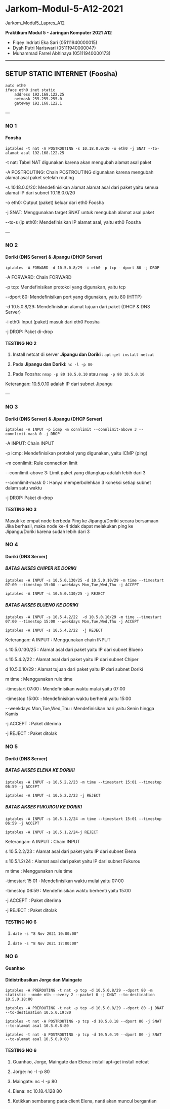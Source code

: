 # Jarkom-Modul-5-A12-2021
Jarkom_Modul5_Lapres_A12

**Praktikum Modul 5 - Jaringan Komputer 2021**
**A12**
-   Fiqey Indriati Eka Sari (05111940000015)
-   Dyah Putri Nariswari (05111940000047)
-   Muhammad Farrel Abhinaya (05111940000173)
---
## SETUP STATIC INTERNET (Foosha)
```
auto eth0
iface eth0 inet static
    address 192.168.122.25
    netmask 255.255.255.0
    gateway 192.168.122.1
```
—

### NO 1 
#### Foosha
```
iptables -t nat -A POSTROUTING -s 10.18.0.0/20 -o eth0 -j SNAT --to-alamat asal 192.168.122.25
```
-t nat: Tabel NAT digunakan karena akan mengubah alamat asal paket

-A POSTROUTING: Chain POSTROUTING digunakan karena mengubah alamat asal paket setelah routing

-s 10.18.0.0/20: Mendefinisikan alamat alamat asal dari paket yaitu semua alamat IP dari subnet 10.18.0.0/20

-o eth0: Output (paket) keluar dari eth0 Foosha

-j SNAT: Menggunakan target SNAT untuk mengubah alamat asal paket

--to-s (ip eth0): Mendefinisikan IP alamat asal, yaitu eth0 Foosha

—

### NO 2 
#### Doriki (DNS Server) & Jipangu (DHCP Server)
```
iptables -A FORWARD -d 10.5.0.8/29 -i eth0 -p tcp --dport 80 -j DROP
```

-A FORWARD: Chain FORWARD

-p tcp: Mendefinisikan protokol yang digunakan, yaitu tcp

--dport 80: Mendefinisikan port yang digunakan, yaitu 80 (HTTP)

-d 10.5.0.8/29: Mendefinisikan alamat tujuan dari paket (DHCP & DNS Server) 

-i eth0: Input (paket) masuk dari eth0 Foosha

-j DROP: Paket di-drop

#### TESTING NO 2
1. Install netcat di server **Jipangu dan Doriki** : `apt-get install netcat`

2. Pada **Jipangu dan Doriki**: `nc -l -p 80`

3. Pada Foosha: `nmap -p 80 10.5.0.10` atau `nmap -p 80 10.5.0.10`

Keterangan: 10.5.0.10 adalah IP dari subnet Jipangu

—

### NO 3
#### Doriki (DNS Server) & Jipangu (DHCP Server)
```
iptables -A INPUT -p icmp -m connlimit --connlimit-above 3 --connlimit-mask 0 -j DROP
```

-A INPUT: Chain INPUT

-p icmp: Mendefinisikan protokol yang digunakan, yaitu ICMP (ping)

-m connlimit: Rule connection limit

--connlimit-above 3: Limit paket yang ditangkap adalah lebih dari 3

--connlimit-mask 0 : Hanya memperbolehkan 3 koneksi setiap subnet dalam satu waktu

-j DROP: Paket di-drop

#### TESTING NO 3
Masuk ke empat node berbeda
Ping ke Jipangu/Doriki secara bersamaan
Jika berhasil, maka node ke-4 tidak dapat melakukan ping ke Jipangu/Doriki karena sudah lebih dari 3

### NO 4
#### Doriki (DNS Server) 

##### BATAS AKSES CHIPER KE DORIKI
```
iptables -A INPUT -s 10.5.0.130/25 -d 10.5.0.10/29 -m time --timestart 07:00 --timestop 15:00 --weekdays Mon,Tue,Wed,Thu -j ACCEPT
```

```
iptables -A INPUT -s 10.5.0.130/25 -j REJECT
```

#####  BATAS AKSES BLUENO KE DORIKI
```
iptables -A INPUT -s 10.5.4.2/22  -d 10.5.0.10/29 -m time --timestart 07:00 --timestop 15:00 --weekdays Mon,Tue,Wed,Thu -j ACCEPT
```

```
iptables -A INPUT -s 10.5.4.2/22  -j REJECT
```

Keterangan:
A INPUT : Menggunakan chain INPUT

s 10.5.0.130/25 : Alamat asal dari paket yaitu IP dari subnet Blueno

s 10.5.4.2/22 : Alamat asal dari paket yaitu IP dari subnet Chiper

d 10.5.0.10/29 : Alamat tujuan dari paket yaitu IP dari subnet Doriki

m time : Menggunakan rule time

-timestart 07:00 : Mendefinisikan waktu mulai yaitu 07:00

-timestop 15:00: : Mendefinisikan waktu berhenti yaitu 15:00

--weekdays Mon,Tue,Wed,Thu : Mendefinisikan hari yaitu Senin hingga Kamis

-j ACCEPT : Paket diterima

-j REJECT : Paket ditolak

### NO 5
#### Doriki (DNS Server) 

#####  BATAS AKSES ELENA KE DORIKI
```
iptables -A INPUT -s 10.5.2.2/23 -m time --timestart 15:01 --timestop 06:59 -j ACCEPT
```

```
iptables -A INPUT -s 10.5.2.2/23 -j REJECT
```

#####  BATAS AKSES FUKUROU KE DORIKI
```
iptables -A INPUT -s 10.5.1.2/24 -m time --timestart 15:01 --timestop 06:59 -j ACCEPT
```

```
iptables -A INPUT -s 10.5.1.2/24-j REJECT
```

Keterangan:
A INPUT : Chain INPUT

s 10.5.2.2/23 : Alamat asal dari paket yaitu IP dari subnet Elena

s 10.5.1.2/24 : Alamat asal dari paket yaitu IP dari subnet Fukurou

m time : Menggunakan rule time

-timestart 15:01 : Mendefinisikan waktu mulai yaitu 07:00

-timestop 06:59 : Mendefinisikan waktu berhenti yaitu 15:00

-j ACCEPT : Paket diterima

-j REJECT : Paket ditolak

#### TESTING NO 6

1. `date -s "8 Nov 2021 10:00:00"`

2. `date -s "8 Nov 2021 17:00:00"`

### NO 6
#### Guanhao

#### Didistribusikan Jorge dan Maingate
```
iptables -A PREROUTING -t nat -p tcp -d 10.5.0.8/29 --dport 80 -m statistic --mode nth --every 2 --packet 0 -j DNAT --to-destination  10.5.0.18:80
```

```
iptables -A PREROUTING -t nat -p tcp -d 10.5.0.8/29 --dport 80 -j DNAT --to-destination 10.5.0.19:80
```

```
iptables -t nat -A POSTROUTING -p tcp -d 10.5.0.18 --dport 80 -j SNAT --to-alamat asal 10.5.0.8:80
```

```
iptables -t nat -A POSTROUTING -p tcp -d 10.5.0.19 --dport 80 -j SNAT --to-alamat asal 10.5.0.8:80
```

#### TESTING NO 6
1. Guanhao, Jorge, Maingate dan Elena:  install apt-get install netcat

2. Jorge: nc -l -p 80

3. Maingate: nc -l -p 80

4. Elena: nc 10.18.4.128 80

5. Ketikkan sembarang pada client Elena, nanti akan muncul bergantian
